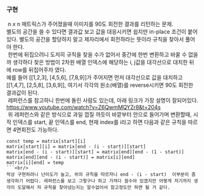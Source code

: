 ### 구현
​
n x n 매트릭스가 주어졌을때 이미지를 90도 회전한 결과를 리턴하는 문제. <br/>
별도의 공간을 쓸 수 있다면 결과값 보고 값을 대응시키면 쉽지만 in-place 조건이 붙어있다. 별도의 공간을 할당하지 말고 제자리에서 회전하라는 뜻이라 규칙을 찾아서 풀어야 한다.  <br />
​
한번에 뒤집으려니 도저히 규칙을 찾을 수가 없어서 중간에 한번 변환하고 바꿀 수 없을까 생각하다 찾은 방법이 2차원 배열 인덱스에 해당하는 i, j값을 대각선으로 대치한 뒤에 row를 뒤집어주자 였다. <br/>
예를 들어 [[1,2,3], [4,5,6], [7,8,9]]가 주어지면 먼저 대각선으로 값을 대치하고 [[1,4,7], [2,5,8], [3,6,9]], 여기서 각각의 원소(배열)를 reverse시키면 90도 회전한 결과값이 된다. <br/>
​
레퍼런스를 참고하니 한번에 돌린 사람도 있는데, 아래 링크가 가장 설명이 잘되어있다.
https://www.youtube.com/watch?v=Z6QwmMQYZr8&t=204s
<br/>
​
위 레퍼런스와 같은 방식으로 과일 껍질 까듯이 바깥부터 안으로 들어가며 변환할때,  시작 인덱스를 start, 끝 인덱스를 end, 현재 index를 i라고 하면 다음과 같은 규칙을 따르면 4면회전도 가능하다. <br/>
```
const temp = matrix[start][i]
matrix[start][i] = matrix[end - (i - start)][start]
matrix[end - (i - start)][start] = matrix[end][end - (1 - start)]
matrix[end][end - (i - start)] = matrix[i][end]
matrix[i][end] = temp
```<br/>
막상 구현하려니 난이도가 높고, 위의 규칙을 따르자니 end - (i - start)  이부분이 좀 생각하기 어렵다. 레퍼런스를 보고 그렇구나 하고 가져다 쓸수야 있겠지만 어떻게 저기까지 생각이 도달해서 저 규칙을 찾아냈는지는 알수없어서 참고정도만 하면 될 거 같다.